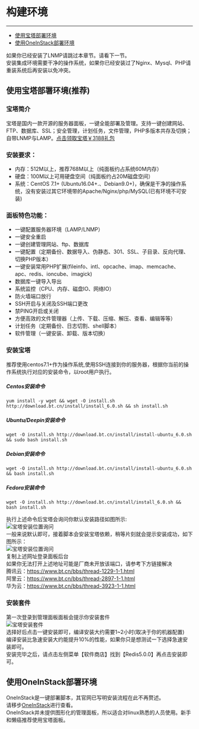 # 构建环境

---

- [使用宝塔部署环境](#section-1)
- [使用OneInStack部署环境](#section-2)

如果你已经安装了LNMP请跳过本章节。请看下一节。  
安装集成环境需要干净的操作系统，如果你已经安装过了Nginx、Mysql、PHP请重装系统后再安装以免冲突。

<a name="section-1"></a>
## 使用宝塔部署环境(推荐)

### 宝塔简介
宝塔是国内一款开源的服务器面板，一键全能部署及管理。支持一键创建网站、FTP、数据库、SSL；安全管理，计划任务，文件管理，PHP多版本共存及切换；自带LNMP与LAMP。[点击领取宝塔￥3188礼包](https://www.bt.cn/?invite_code=MV9lc2l0eGM=)

### 安装要求：
* 内存：512M以上，推荐768M以上（纯面板约占系统60M内存）
* 硬盘：100M以上可用硬盘空间（纯面板约占20M磁盘空间）
* 系统：CentOS 7.1+ (Ubuntu16.04+.、Debian9.0+)，确保是干净的操作系统，没有安装过其它环境带的Apache/Nginx/php/MySQL(已有环境不可安装)

### 面板特色功能：
* 一键配置服务器环境（LAMP/LNMP）
* 一键安全重启
* 一键创建管理网站、ftp、数据库
* 一键配置（定期备份、数据导入、伪静态、301、SSL、子目录、反向代理、切换PHP版本）
* 一键安装常用PHP扩展(fileinfo、intl、opcache、imap、memcache、apc、redis、ioncube、imagick)
* 数据库一键导入导出
* 系统监控（CPU、内存、磁盘IO、网络IO）
* 防火墙端口放行
* SSH开启与关闭及SSH端口更改
* 禁PING开启或关闭
* 方便高效的文件管理器（上传、下载、压缩、解压、查看、编辑等等）
* 计划任务（定期备份、日志切割、shell脚本）
* 软件管理（一键安装、卸载、版本切换）

### 安装宝塔
推荐使用centos7.1+作为操作系统,使用SSH连接到你的服务器，根据你当前的操作系统执行对应的安装命令，以root用户执行。

##### Centos安装命令
`yum install -y wget && wget -O install.sh http://download.bt.cn/install/install_6.0.sh && sh install.sh`  

##### Ubuntu/Deepin安装命令
`wget -O install.sh http://download.bt.cn/install/install-ubuntu_6.0.sh && sudo bash install.sh`

##### Debian安装命令
`wget -O install.sh http://download.bt.cn/install/install-ubuntu_6.0.sh && bash install.sh`

##### Fedora安装命令
`wget -O install.sh http://download.bt.cn/install/install_6.0.sh && bash install.sh`

执行上述命令后宝塔会询问你默认安装路径如图所示:  
![宝塔安装位置询问](/images/docs/bt_ask.png)  
一般来说默认即可，接着脚本会安装宝塔依赖，稍等片刻就会提示安装成功，如下图所示：  
![宝塔安装位置询问](/images/docs/bt_success.png)  
复制上述网址登录面板后台  
如果你无法打开上述地址可能是厂商未开放该端口，请参考下方链接解决    
腾讯云：https://www.bt.cn/bbs/thread-1229-1-1.html  
阿里云：https://www.bt.cn/bbs/thread-2897-1-1.html  
华为云：https://www.bt.cn/bbs/thread-3923-1-1.html

### 安装套件
第一次登录到管理面板面板会提示你安装套件  
![宝塔安装套件](/images/docs/bt_env.png)  
选择好后点击一键安装即可，编译安装大约需要1~2小时(取决于你的机器配置)  
编译安装比急速安装大约能提升10%的性能，如果你只是想测试一下选择急速安装即可。  
安装完毕之后，请点击左侧菜单【软件商店】找到【Redis5.0.0】再点击安装即可。

<a name="section-2"></a>
## 使用OneInStack部署环境
OneInStack是一键部署脚本，其官网已写明安装流程在此不再赘述。  
请移步[OneInStack](https://oneinstack.com/install/)进行查看。  
OneInStack并未提供图形化的管理面板，所以适合对linux熟悉的人员使用。新手和懒癌推荐使用宝塔面板。


